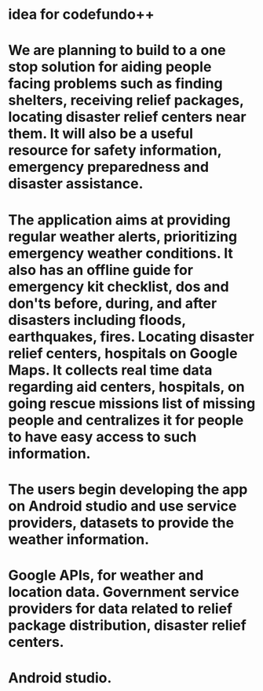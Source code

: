 # idea for codefundo++
# We are planning to build to a one stop solution for aiding people facing problems such as finding shelters, receiving relief packages, locating disaster relief centers near them. It will also be a useful resource for safety information, emergency preparedness and disaster assistance.
# The application aims at providing regular weather alerts, prioritizing emergency weather conditions. It also has an offline guide for emergency kit checklist, dos and don'ts before, during, and after disasters including floods, earthquakes, fires. Locating disaster relief centers, hospitals on Google Maps. It collects real time data regarding aid centers, hospitals, on going rescue missions list of missing people and centralizes it for people to have easy access to such information.
# The users begin developing the app on Android studio and use service providers, datasets to provide the weather information.
# Google APIs, for weather and location data. Government service providers for data related to relief package distribution, disaster relief centers.
# Android studio.
